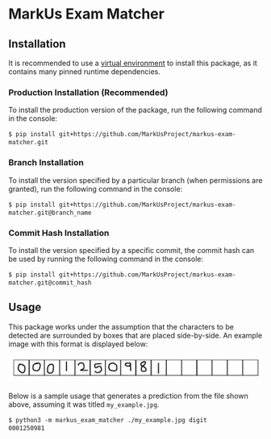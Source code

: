# MarkUs Exam Matcher

## Installation
It is recommended to use a [virtual environment](https://docs.python.org/3/library/venv.html) to install this package, as it contains many pinned runtime dependencies.

### Production Installation (Recommended)
To install the production version of the package, run the following command in the console: 

```console
$ pip install git+https://github.com/MarkUsProject/markus-exam-matcher.git
```

### Branch Installation
To install the version specified by a particular branch (when permissions are granted), run the following command in the
console:
```console
$ pip install git+https://github.com/MarkUsProject/markus-exam-matcher.git@branch_name
```

### Commit Hash Installation
To install the version specified by a specific commit, the commit hash can be used by running the following command in
the console:
```console
$ pip install git+https://github.com/MarkUsProject/markus-exam-matcher.git@commit_hash
```
## Usage
This package works under the assumption that the characters to be detected are surrounded by boxes that are placed
side-by-side. An example image with this format is displayed below:

![Text](./examples/student_info_num.jpg?raw=true)

Below is a sample usage that generates a prediction from the file shown above, assuming it was titled `my_example.jpg`.
```console
$ python3 -m markus_exam_matcher ./my_example.jpg digit
0001250981
```
